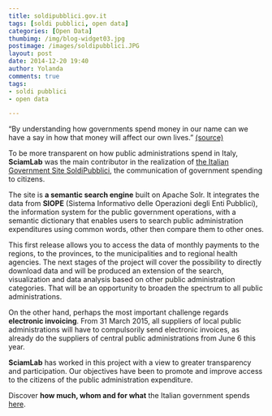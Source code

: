 ```yaml
---
title: soldipubblici.gov.it
tags: [soldi pubblici, open data]
categories: [Open Data]
thumbimg: /img/blog-widget03.jpg
postimage: /images/soldipubblici.JPG
layout: post
date: 2014-12-20 19:40
author: Yolanda
comments: true
tags:
- soldi pubblici
- open data

---
```


“By understanding how governments spend money in our name can we have a say in how that money will affect our own lives.” [(source)](https://openspending.org/)

To be more transparent on how public administrations spend in Italy, **SciamLab** was the main contributor in the realization of [the Italian Government Site SoldiPubblici](http://soldipubblici.gov.it), the communication of government spending to citizens.

The site is **a semantic search engine** built on Apache Solr. It integrates the data from **SIOPE** (Sistema Informativo delle Operazioni degli Enti Pubblici), the information system for the public government operations, with a semantic dictionary that enables users to search public administration expenditures using common words, other then compare them to other ones.

This first release allows you to access the data of monthly payments to the regions, to the provinces, to the municipalities and to regional health agencies. 
The next stages of the project will cover the possibility to directly download data and will be produced an extension of the search, visualization and data analysis based on other public administration categories. That will be an opportunity to broaden the spectrum to all public administrations.

On the other hand, perhaps the most important challenge regards **electronic invoicing**. From 31 March 2015, all suppliers of local public administrations will have to compulsorily send electronic invoices, as already do the suppliers of central public administrations from June 6 this year.

**SciamLab** has worked in this project with a view to greater transparency and participation. Our objectives have been to promote and improve access to the citizens of the public administration expenditure.

Discover **how much, whom and for what** the Italian government spends [here](http://soldipubblici.gov.it).
